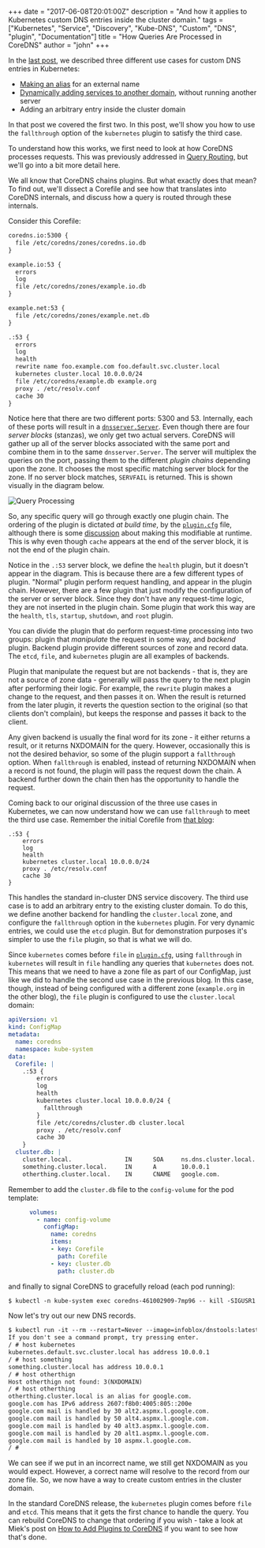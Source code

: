 +++
date = "2017-06-08T20:01:00Z"
description = "And how it applies to Kubernetes custom DNS entries inside the cluster domain."
tags = ["Kubernetes", "Service", "Discovery", "Kube-DNS", "Custom", "DNS", "plugin", "Documentation"]
title = "How Queries Are Processed in CoreDNS"
author = "john"
+++

In the [last post](/2017/05/08/custom-dns-entries-for-kubernetes/), we described three different use
cases for custom DNS entries in Kubernetes:

* [Making an alias](https://github.com/kubernetes/kubernetes/issues/39792) for an external name
* [Dynamically adding services to another domain](https://github.com/kubernetes/dns/issues/55), without running another server
* Adding an arbitrary entry inside the cluster domain

In that post we covered the first two. In this post, we'll show you how to use the `fallthrough` option of the `kubernetes`
plugin to satisfy the third case.

To understand how this works, we first need to look at how CoreDNS processes requests. This was previously
addressed in [Query Routing](/2016/10/13/query-routing/), but we'll go into a bit
more detail here.

We all know that CoreDNS chains plugins. But what exactly does that mean? To find out, we'll dissect a
Corefile and see how that translates into CoreDNS internals, and discuss how a query
is routed through these internals.

Consider this Corefile:

~~~ txt
coredns.io:5300 {
  file /etc/coredns/zones/coredns.io.db
}

example.io:53 {
  errors
  log
  file /etc/coredns/zones/example.io.db
}

example.net:53 {
  file /etc/coredns/zones/example.net.db
}

.:53 {
  errors
  log
  health
  rewrite name foo.example.com foo.default.svc.cluster.local
  kubernetes cluster.local 10.0.0.0/24
  file /etc/coredns/example.db example.org
  proxy . /etc/resolv.conf
  cache 30
}
~~~

Notice here that there are two different ports: 5300 and 53. Internally, each of these ports will
result in a [`dnsserver.Server`](https://github.com/coredns/coredns/blob/master/core/dnsserver/server.go).
Even though there are four _server blocks_ (stanzas), we only get two actual servers. CoreDNS will gather up all of the
server blocks associated with the same port and combine them in to the same `dnsserver.Server`. The server will
multiplex the queries on the port, passing them to the different _plugin chains_ depending upon the zone. It chooses
the most specific matching server block for the zone. If no server block matches, `SERVFAIL` is returned. This is shown
visually in the diagram below.

![Query Processing](/images/query-processing.png)

So, any specific query will go through exactly one plugin chain. The ordering of the plugin is dictated
*at build time*, by the [`plugin.cfg`](https://github.com/coredns/coredns/blob/master/plugin.cfg) file,
although there is some [discussion](https://github.com/coredns/coredns/issues/632) about making this modifiable
at runtime. This is why even though `cache` appears at the end of the server block, it is not the end of the
plugin chain.

Notice in the `.:53` server block, we define the `health` plugin, but it doesn't appear in the diagram. This is
because there are a few different types of plugin. "Normal" plugin perform request handling, and appear in the
plugin chain. However, there are a few plugin that just modify the configuration of the server or server block.
Since they don't have any request-time logic, they are not inserted in the plugin chain. Some plugin that work
this way are the `health`, `tls`, `startup`, `shutdown`, and `root` plugin.

You can divide the plugin that do perform request-time processing into two groups: plugin that
_manipulate_ the request in some way, and _backend_ plugin. Backend plugin provide different sources
of zone and record data. The `etcd`, `file`, and `kubernetes` plugin are all examples of backends.

Plugin that manipulate the request but are not backends - that is, they are not a source of zone data - generally
will pass the query to the next plugin after performing their logic. For example, the `rewrite` plugin makes
a change to the request, and then passes it on. When the result is returned from the later plugin, it reverts the
question section to the original (so that clients don't complain), but keeps the response and passes it back to the client.

Any given backend is usually the final word for its zone - it either returns a result, or it returns NXDOMAIN for the
query. However, occasionally this is not the desired behavior, so some of the plugin support a `fallthrough` option.
When `fallthrough` is enabled, instead of returning NXDOMAIN when a record is not found, the plugin will pass the
request down the chain. A backend further down the chain then has the opportunity to handle the request.

Coming back to our original discussion of the three use cases in Kubernetes, we can now understand how we can use
`fallthrough` to meet the third use case. Remember the initial Corefile from [that blog](/2017/05/08/custom-dns-entries-for-kubernetes/):

~~~ corefile
.:53 {
    errors
    log
    health
    kubernetes cluster.local 10.0.0.0/24
    proxy . /etc/resolv.conf
    cache 30
}
~~~

This handles the standard in-cluster DNS service discovery. The third use case is to add an arbitrary entry to the existing
cluster domain. To do this, we define another backend for handling the `cluster.local` zone, and configure the `fallthrough`
option in the `kubernetes` plugin. For very dynamic entries, we could use the `etcd` plugin. But for demonstration
purposes it's simpler to use the `file` plugin, so that is what we will do.

Since `kubernetes` comes before `file` in [`plugin.cfg`](https://github.com/coredns/coredns/blob/master/plugin.cfg),
using `fallthrough` in `kubernetes` will result in `file` handling any queries that `kubernetes` does not. This means that we
need to have a zone file as part of our ConfigMap, just like we did to handle the second use case in the previous blog. In this case, though, instead of being configured with a different zone (`example.org` in the other blog), the `file` plugin is
configured to use the `cluster.local` domain:

~~~ yaml
apiVersion: v1
kind: ConfigMap
metadata:
  name: coredns
  namespace: kube-system
data:
  Corefile: |
    .:53 {
        errors
        log
        health
        kubernetes cluster.local 10.0.0.0/24 {
          fallthrough
        }
        file /etc/coredns/cluster.db cluster.local
        proxy . /etc/resolv.conf
        cache 30
    }
  cluster.db: |
    cluster.local.               IN      SOA     ns.dns.cluster.local. hostmaster.cluster.local. 2015082541 7200 3600 1209600 3600
    something.cluster.local.     IN      A       10.0.0.1
    otherthing.cluster.local.    IN      CNAME   google.com.
~~~

Remember to add the `cluster.db` file to the `config-volume` for the pod template:

~~~ yaml
      volumes:
        - name: config-volume
          configMap:
            name: coredns
            items:
            - key: Corefile
              path: Corefile
            - key: cluster.db
              path: cluster.db
~~~

and finally to signal CoreDNS to gracefully reload (each pod running):

~~~ txt
$ kubectl -n kube-system exec coredns-461002909-7mp96 -- kill -SIGUSR1 1
~~~

Now let's try out our new DNS records.

~~~ txt
$ kubectl run -it --rm --restart=Never --image=infoblox/dnstools:latest dnstools
If you don't see a command prompt, try pressing enter.
/ # host kubernetes
kubernetes.default.svc.cluster.local has address 10.0.0.1
/ # host something
something.cluster.local has address 10.0.0.1
/ # host otherthign
Host otherthign not found: 3(NXDOMAIN)
/ # host otherthing
otherthing.cluster.local is an alias for google.com.
google.com has IPv6 address 2607:f8b0:4005:805::200e
google.com mail is handled by 30 alt2.aspmx.l.google.com.
google.com mail is handled by 50 alt4.aspmx.l.google.com.
google.com mail is handled by 40 alt3.aspmx.l.google.com.
google.com mail is handled by 20 alt1.aspmx.l.google.com.
google.com mail is handled by 10 aspmx.l.google.com.
/ #
~~~

We can see if we put in an incorrect name, we still get NXDOMAIN as you would expect. However, a correct name will
resolve to the record from our zone file. So, we now have a way to create custom entries in the cluster domain.

In the standard CoreDNS release, the `kubernetes` plugin comes before `file` and `etcd`. This means that it gets the
first chance to handle the query. You can rebuild CoreDNS to change that ordering if you wish - take a look at
Miek's post on [How to Add Plugins to CoreDNS](/2017/03/01/how-to-add-plugins-to-coredns/)
if you want to see how that's done.
